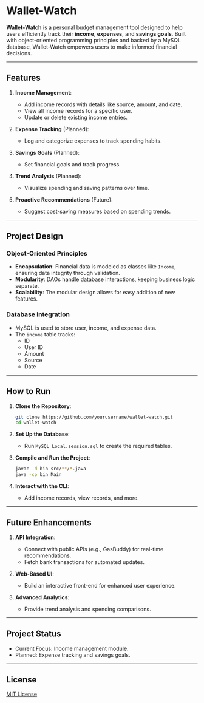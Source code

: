 # Wallet-Watch

**Wallet-Watch** is a personal budget management tool designed to help users efficiently track their **income**, **expenses**, and **savings goals**. Built with object-oriented programming principles and backed by a MySQL database, Wallet-Watch empowers users to make informed financial decisions.

---

## Features

1. **Income Management**:
   - Add income records with details like source, amount, and date.
   - View all income records for a specific user.
   - Update or delete existing income entries.

2. **Expense Tracking** (Planned):
   - Log and categorize expenses to track spending habits.

3. **Savings Goals** (Planned):
   - Set financial goals and track progress.

4. **Trend Analysis** (Planned):
   - Visualize spending and saving patterns over time.

5. **Proactive Recommendations** (Future):
   - Suggest cost-saving measures based on spending trends.

---

## Project Design

### Object-Oriented Principles
- **Encapsulation**: Financial data is modeled as classes like `Income`, ensuring data integrity through validation.
- **Modularity**: DAOs handle database interactions, keeping business logic separate.
- **Scalability**: The modular design allows for easy addition of new features.

### Database Integration
- MySQL is used to store user, income, and expense data.
- The `income` table tracks:
  - ID
  - User ID
  - Amount
  - Source
  - Date

---

## How to Run

1. **Clone the Repository**:
   ```bash
   git clone https://github.com/yourusername/wallet-watch.git
   cd wallet-watch
   ```

2. **Set Up the Database**:
   - Run `MySQL Local.session.sql` to create the required tables.

3. **Compile and Run the Project**:
   ```bash
   javac -d bin src/**/*.java
   java -cp bin Main
   ```

4. **Interact with the CLI**:
   - Add income records, view records, and more.

---

## Future Enhancements

1. **API Integration**:
   - Connect with public APIs (e.g., GasBuddy) for real-time recommendations.
   - Fetch bank transactions for automated updates.

2. **Web-Based UI**:
   - Build an interactive front-end for enhanced user experience.

3. **Advanced Analytics**:
   - Provide trend analysis and spending comparisons.

---

## Project Status
- Current Focus: Income management module.
- Planned: Expense tracking and savings goals.

---

## License
[MIT License](LICENSE)
